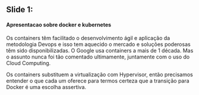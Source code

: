 ## Slide 1:

#### Apresentacao sobre docker e kubernetes

Os containers têm facilitado o desenvolvimento ágil e aplicação da metodologia Devops e isso tem aquecido o mercado e soluções poderosas têm sido disponibilizadas. O Google usa containers a mais de 1 década. Mas o assunto nunca foi tão comentado ultimamente, juntamente com o uso do Cloud Computing.

Os containers substituem a virtualização com Hypervisor, então precisamos entender o que cada um oferece para termos certeza que a transição para Docker é uma escolha assertiva.
